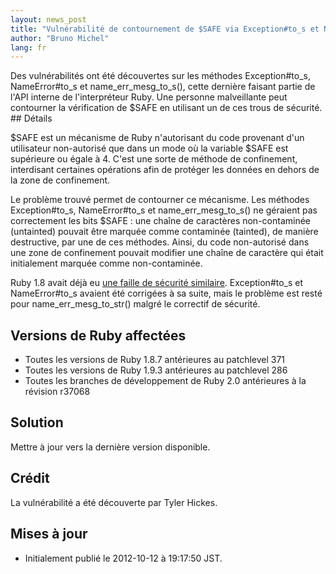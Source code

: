 ```yaml
---
layout: news_post
title: "Vulnérabilité de contournement de $SAFE via Exception#to_s et NameError#to_s (CVE-2012-4464, CVE-2012-4466)"
author: "Bruno Michel"
lang: fr
---
```


 Des vulnérabilités ont été découvertes sur les méthodes Exception#to\_s, NameError#to\_s et name\_err\_mesg\_to\_s(), cette dernière faisant partie de l\'API interne de l\'interpréteur Ruby. Une personne malveillante peut contourner la vérification de $SAFE en utilisant un de ces trous de sécurité. ## Détails

$SAFE est un mécanisme de Ruby n\'autorisant du code provenant d\'un
utilisateur non-autorisé que dans un mode où la variable $SAFE est
supérieure ou égale à 4. C\'est une sorte de méthode de confinement,
interdisant certaines opérations afin de protéger les données en dehors
de la zone de confinement.

Le problème trouvé permet de contourner ce mécanisme. Les méthodes
Exception#to\_s, NameError#to\_s et name\_err\_mesg\_to\_s() ne géraient
pas correctement les bits $SAFE : une chaîne de caractères
non-contaminée (untainted) pouvait être marquée comme contaminée
(tainted), de manière destructive, par une de ces méthodes. Ainsi, du
code non-autorisé dans une zone de confinement pouvait modifier une
chaîne de caractère qui était initialement marquée comme non-contaminée.

Ruby 1.8 avait déjà eu [une faille de sécurité similaire][1].
Exception#to\_s et NameError#to\_s avaient été corrigées à sa suite,
mais le problème est resté pour name\_err\_mesg\_to\_str() malgré le
correctif de sécurité.

## Versions de Ruby affectées

* Toutes les versions de Ruby 1.8.7 antérieures au patchlevel 371
* Toutes les versions de Ruby 1.9.3 antérieures au patchlevel 286
* Toutes les branches de développement de Ruby 2.0 antérieures à la
  révision r37068

## Solution

Mettre à jour vers la dernière version disponible.

## Crédit

La vulnérabilité a été découverte par Tyler Hickes.

## Mises à jour

* Initialement publié le 2012-10-12 à 19:17:50 JST.



[1]: http://www.ruby-lang.org/en/news/2011/02/18/exception-methods-can-bypass-safe/ 

